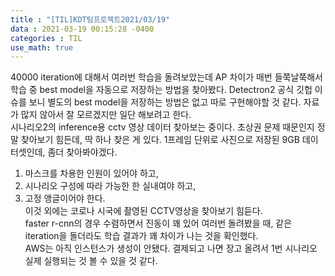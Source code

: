 ```yaml
---
title : "[TIL]KDT팀프로젝트2021/03/19"
data : 2021-03-19 00:15:28 -0400
categories : TIL
use_math: true
---
```

40000 iteration에 대해서 여러번 학습을 돌려보았는데 AP 차이가 매번 들쭉날쭉해서 학습 중 best model을 자동으로 저장하는 방법을 찾아봤다. Detectron2 공식 깃헙 이슈를 보니 별도의 best model을 저장하는 방법은 없고 따로 구현해야할 것 같다. 자료가 많지 않아서 잘 모르겠지만 일단 해보려고 한다.   
시나리오2의 inference용 cctv 영상 데이터 찾아보는 중이다. 초상권 문제 때문인지 정말 찾아보기 힘든데, 딱 하나 찾은 게 있다. 1프레임 단위로 사진으로 저장된 9GB 데이터셋인데, 좀더 찾아봐야겠다.  
1. 마스크를 차용한 인원이 있어야 하고, 
2. 시나리오 구성에 따라 가능한 한 실내여야 하고, 
3. 고정 앵글이어야 한다.  
이것 외에는 코로나 시국에 촬영된 CCTV영상을 찾아보기 힘듣다.  
faster r-cnn의 경우 수렴하면서 진동이 꽤 있어 여러번 돌려봤을 때, 같은 iteration을 돌더라도 학습 결과가 꽤 차이가 나는 것을 확인했다.  
AWS는 아직 인스턴스가 생성이 안됐다. 결제되고 나면 장고 올려서 1번 시나리오 실제 실행되는 것 볼 수 있을 것 같다.  